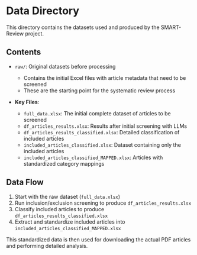 # Data Directory

This directory contains the datasets used and produced by the SMART-Review project.

## Contents

- `raw/`: Original datasets before processing
  - Contains the initial Excel files with article metadata that need to be screened
  - These are the starting point for the systematic review process
  
- **Key Files**:
  - `full_data.xlsx`: The initial complete dataset of articles to be screened
  - `df_articles_results.xlsx`: Results after initial screening with LLMs
  - `df_articles_results_classified.xlsx`: Detailed classification of included articles
  - `included_articles_classified.xlsx`: Dataset containing only the included articles
  - `included_articles_classified_MAPPED.xlsx`: Articles with standardized category mappings

## Data Flow

1. Start with the raw dataset (`full_data.xlsx`)
2. Run inclusion/exclusion screening to produce `df_articles_results.xlsx`
3. Classify included articles to produce `df_articles_results_classified.xlsx`
4. Extract and standardize included articles into `included_articles_classified_MAPPED.xlsx`

This standardized data is then used for downloading the actual PDF articles and performing detailed analysis.